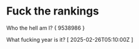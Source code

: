 # Fuck the rankings

Who the hell am I?
{ 9538986 }

What fucking year is it?
[ 2025-02-26T05:10:00Z ]
